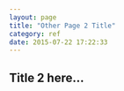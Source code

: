 ```yaml
---
layout: page
title: "Other Page 2 Title"
category: ref
date: 2015-07-22 17:22:33
---
```


## Title 2 here...

